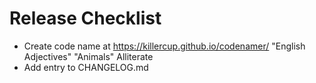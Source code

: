 Release Checklist
=================

 - Create code name at <https://killercup.github.io/codenamer/> "English Adjectives" "Animals" Alliterate
 - Add entry to CHANGELOG.md 


